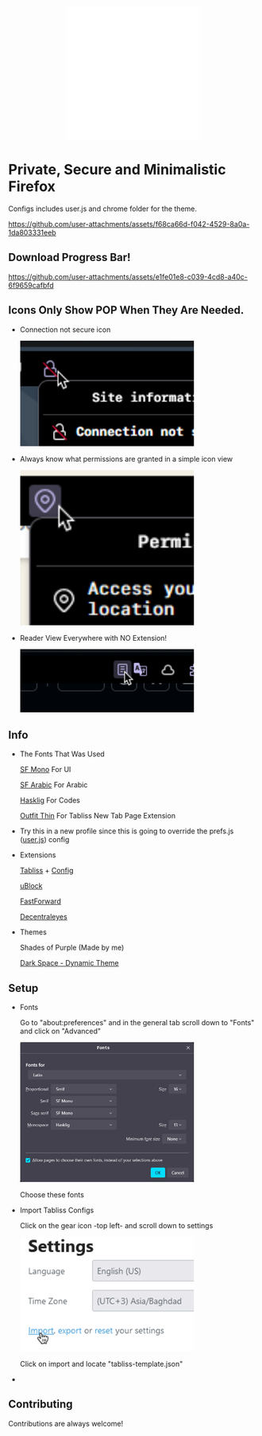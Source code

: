 <p align="center">
  <img src="ASSETS/icon-white.png" alt="POPfox" width="269" height="269">
</p>

# Private, Secure and Minimalistic Firefox

Configs includes user.js and chrome folder for the theme.


https://github.com/user-attachments/assets/f68ca66d-f042-4529-8a0a-1da803331eeb


## Download Progress Bar!

https://github.com/user-attachments/assets/e1fe01e8-c039-4cd8-a40c-6f9659cafbfd


## Icons Only Show POP When They Are Needed.

- Connection not secure icon

  <img src="ASSETS/connection-not-secure.png" alt="image" border="0" width="350px">

- Always know what permissions are granted in a simple icon view

  <img src="ASSETS/location-access.png" alt="image" border="0" width="350px">

- Reader View Everywhere with NO Extension!

  <img src="ASSETS/reader-view.png" alt="image" border="0" width="350px">


## Info

- The Fonts That Was Used

  [SF Mono](https://devimages-cdn.apple.com/design/resources/download/SF-Mono.dmg) For UI

  [SF Arabic](https://devimages-cdn.apple.com/design/resources/download/SF-Arabic.dmg) For Arabic

  [Hasklig](https://github.com/i-tu/Hasklig/releases/download/v1.2/Hasklig-1.2.zip) For Codes

  [Outfit Thin](https://github.com/Outfitio/Outfit-Fonts/raw/main/fonts/variable/Outfit%5Bwght%5D.ttf) For Tabliss New Tab Page Extension

- Try this in a new profile since this is going to override the prefs.js ([user.js](firefox-by-изз/profile/user.js)) config

- Extensions

  [Tabliss](https://addons.mozilla.org/en-US/firefox/addon/tabliss/) + [Config](firefox-by-изз/tabliss-template.json)

  [uBlock](https://addons.mozilla.org/en-US/firefox/addon/ublock-origin/)

  [FastForward](https://addons.mozilla.org/en-US/firefox/addon/fastforwardteam/)

  [Decentraleyes](https://addons.mozilla.org/en-US/firefox/addon/decentraleyes/)


- Themes

  Shades of Purple (Made by me)

  [Dark Space - Dynamic Theme](https://addons.mozilla.org/en-US/firefox/addon/nicothin-space/)

## Setup

- Fonts
  
  Go to "about:preferences" and in the general tab scroll down to "Fonts" and click on "Advanced"

  <img src="ASSETS/fonts-setup.png" alt="image" border="0" width="350px">

  Choose these fonts


- Import Tabliss Configs
  
  Click on the gear icon -top left- and scroll down to settings

  <img src="ASSETS/tabliss-config-import.png" alt="image" border="0" width="350px">

  Click on import and locate "tabliss-template.json"

- 




## Contributing

Contributions are always welcome!
